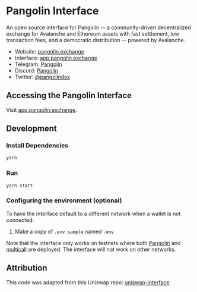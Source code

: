 # Pangolin Interface

An open source interface for Pangolin -- a community-driven decentralized exchange for Avalanche and Ethereum assets with fast settlement, low transaction fees, and a democratic distribution -- powered by Avalanche.

- Website: [pangolin.exchange](https://pangolin.exchange/)
- Interface: [app.pangolin.exchange](https://app.pangolin.exchange)
- Telegram: [Pangolin](https://t.me/pangolindexV2)
- Discord: [Pangolin](https://discord.com/invite/CZttnRaYjK)
- Twitter: [@pangolindex](https://twitter.com/pangolindex)



## Accessing the Pangolin Interface

Visit [app.pangolin.exchange](https://app.pangolin.exchange).

## Development

### Install Dependencies

```bash
yarn
```


### Run

```bash
yarn start
```

### Configuring the environment (optional)

To have the interface default to a different network when a wallet is not connected:

1. Make a copy of `.env.sample` named `.env`

Note that the interface only works on testnets where both 
[Pangolin](https://github.com/pangolindex/exchange-contracts) and 
[multicall](https://github.com/makerdao/multicall) are deployed.
The interface will not work on other networks.

## Attribution
This code was adapted from this Uniswap repo: [uniswap-interface](https://github.com/Uniswap/uniswap-interface)
